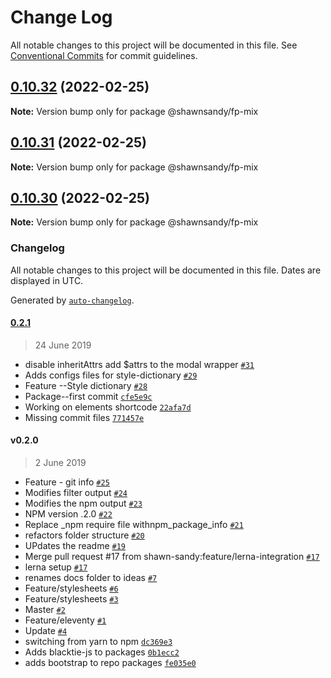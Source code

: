 # Change Log

All notable changes to this project will be documented in this file.
See [Conventional Commits](https://conventionalcommits.org) for commit guidelines.

## [0.10.32](https://github.com/shawn-sandy/ideas/compare/@shawnsandy/fp-mix@0.10.31...@shawnsandy/fp-mix@0.10.32) (2022-02-25)

**Note:** Version bump only for package @shawnsandy/fp-mix





## [0.10.31](https://github.com/shawn-sandy/ideas/compare/@shawnsandy/fp-mix@0.10.29...@shawnsandy/fp-mix@0.10.31) (2022-02-25)

**Note:** Version bump only for package @shawnsandy/fp-mix





## [0.10.30](https://github.com/shawn-sandy/ideas/compare/@shawnsandy/fp-mix@0.10.29...@shawnsandy/fp-mix@0.10.30) (2022-02-25)

**Note:** Version bump only for package @shawnsandy/fp-mix





### Changelog

All notable changes to this project will be documented in this file. Dates are displayed in UTC.

Generated by [`auto-changelog`](https://github.com/CookPete/auto-changelog).

#### [0.2.1](https://github.com/shawn-sandy/idea/compare/v0.2.0...0.2.1)

> 24 June 2019

- disable inheritAttrs add $attrs to the modal wrapper [`#31`](https://github.com/shawn-sandy/idea/pull/31)
- Adds configs files for style-dictionary [`#29`](https://github.com/shawn-sandy/idea/pull/29)
- Feature --Style dictionary [`#28`](https://github.com/shawn-sandy/idea/pull/28)
- Package--first commit [`cfe5e9c`](https://github.com/shawn-sandy/idea/commit/cfe5e9ce85b751161a005679d6e2e156213eaa97)
- Working on elements shortcode [`22afa7d`](https://github.com/shawn-sandy/idea/commit/22afa7d0e592eabddbb862678a9d5e05c522d030)
- Missing commit files [`771457e`](https://github.com/shawn-sandy/idea/commit/771457e02b10824c5b874a5596e69fc4acb44e2d)

#### v0.2.0

> 2 June 2019

- Feature - git info [`#25`](https://github.com/shawn-sandy/idea/pull/25)
- Modifies filter output [`#24`](https://github.com/shawn-sandy/idea/pull/24)
- Modifies the npm output [`#23`](https://github.com/shawn-sandy/idea/pull/23)
- NPM version .2.0  [`#22`](https://github.com/shawn-sandy/idea/pull/22)
- Replace _npm require file withnpm_package_info [`#21`](https://github.com/shawn-sandy/idea/pull/21)
- refactors folder structure [`#20`](https://github.com/shawn-sandy/idea/pull/20)
- UPdates the readme [`#19`](https://github.com/shawn-sandy/idea/pull/19)
- Merge pull request #17 from shawn-sandy:feature/lerna-integration [`#17`](https://github.com/shawn-sandy/idea/pull/17)
- lerna setup [`#17`](https://github.com/shawn-sandy/idea/pull/17)
- renames docs folder to ideas [`#7`](https://github.com/shawn-sandy/idea/pull/7)
- Feature/stylesheets [`#6`](https://github.com/shawn-sandy/idea/pull/6)
- Feature/stylesheets [`#3`](https://github.com/shawn-sandy/idea/pull/3)
- Master [`#2`](https://github.com/shawn-sandy/idea/pull/2)
- Feature/eleventy [`#1`](https://github.com/shawn-sandy/idea/pull/1)
- Update [`#4`](https://github.com/shawn-sandy/idea/issues/4)
- switching from yarn to npm [`dc369e3`](https://github.com/shawn-sandy/idea/commit/dc369e3515de4e422687881d459d34bda7e24482)
- Adds blacktie-js to packages [`0b1ecc2`](https://github.com/shawn-sandy/idea/commit/0b1ecc266d309dd446ada0f7ea9fc9d67ec0501c)
- adds bootstrap to repo packages [`fe035e0`](https://github.com/shawn-sandy/idea/commit/fe035e0a1a24765ca63625315ce46435581f958d)
